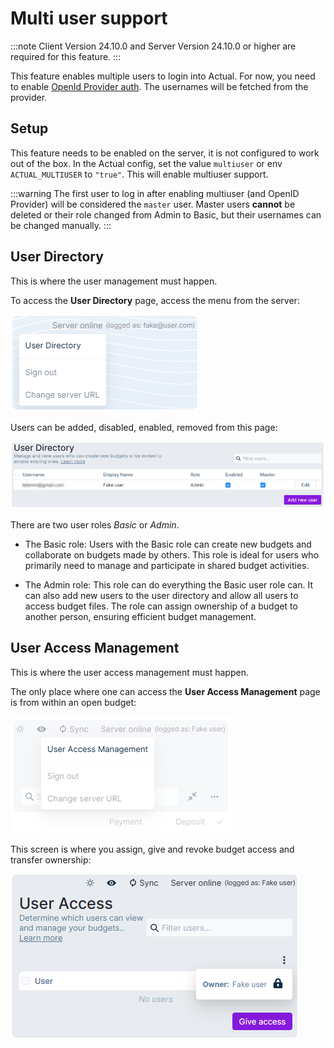 # Multi user support

:::note
Client Version 24.10.0 and
Server Version 24.10.0 or higher are required for this feature.
:::

This feature enables multiple users to login into Actual. For now, you need to enable [OpenId Provider auth](oauth-auth). The usernames will be fetched from the provider.

## Setup

This feature needs to be enabled on the server, it is not configured to work out of the box. In the Actual config, set the value `multiuser` or env `ACTUAL_MULTIUSER` to `"true"`. This will enable multiuser support. 

:::warning
The first user to log in after enabling multiuser (and OpenID Provider) will be considered the `master` user. Master users **cannot** be deleted or their role changed from Admin to Basic, but their usernames can be changed manually.
:::

## User Directory

This is where the user management must happen. 

To access the **User Directory** page, access the menu from the server:

![](/static/img/multiuser/user-directory.png)

Users can be added, disabled, enabled, removed from this page:

![](/static/img/multiuser/user-directory-overview.png)

There are two user roles _Basic_ or _Admin_.

- The Basic role: 
Users with the Basic role can create new budgets and collaborate on budgets made by others.
This role is ideal for users who primarily need to manage and participate in shared budget activities.

- The Admin role:
This role can do everything the Basic user role can. It can also add new users to the user directory and allow all users to access budget files.
The role can assign ownership of a budget to another person, ensuring efficient budget management.

## User Access Management

This is where the user access management must happen. 

The only place where one can access the **User Access Management** page is from within an open budget:

![](/static/img/multiuser/user-access.png)

This screen is where you assign, give and revoke budget access and transfer ownership:

![](/static/img/multiuser/user-access-overview.png)
